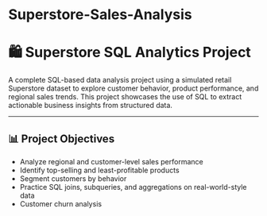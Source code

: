 # Superstore-Sales-Analysis
# 🛍️ Superstore SQL Analytics Project

A complete SQL-based data analysis project using a simulated retail Superstore dataset to explore customer behavior, product performance, and regional sales trends. This project showcases the use of SQL to extract actionable business insights from structured data.

---

## 📊 Project Objectives

- Analyze regional and customer-level sales performance
- Identify top-selling and least-profitable products
- Segment customers by behavior
- Practice SQL joins, subqueries, and aggregations on real-world-style data
- Customer churn analysis

